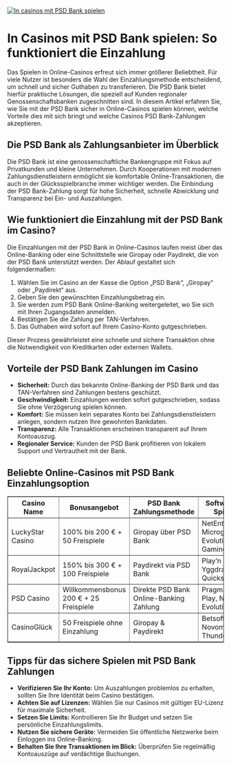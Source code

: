 [![In casinos mit PSD Bank spielen](https://123-caf.pages.dev/gitsignup.png)](https://vrmoo.ru/Bt82HjjY)

<h1>In Casinos mit PSD Bank spielen: So funktioniert die Einzahlung</h1>  <p>Das Spielen in Online-Casinos erfreut sich immer größerer Beliebtheit. Für viele Nutzer ist besonders die Wahl der Einzahlungsmethode entscheidend, um schnell und sicher Guthaben zu transferieren. Die PSD Bank bietet hierfür praktische Lösungen, die speziell auf Kunden regionaler Genossenschaftsbanken zugeschnitten sind. In diesem Artikel erfahren Sie, wie Sie mit der PSD Bank sicher in Online-Casinos spielen können, welche Vorteile dies mit sich bringt und welche Casinos PSD Bank-Zahlungen akzeptieren.</p>  <h2>Die PSD Bank als Zahlungsanbieter im Überblick</h2>  <p>Die PSD Bank ist eine genossenschaftliche Bankengruppe mit Fokus auf Privatkunden und kleine Unternehmen. Durch Kooperationen mit modernen Zahlungsdienstleistern ermöglicht sie komfortable Online-Transaktionen, die auch in der Glücksspielbranche immer wichtiger werden. Die Einbindung der PSD Bank-Zahlung sorgt für hohe Sicherheit, schnelle Abwicklung und Transparenz bei Ein- und Auszahlungen.</p>  <h2>Wie funktioniert die Einzahlung mit der PSD Bank im Casino?</h2>  <p>Die Einzahlungen mit der PSD Bank in Online-Casinos laufen meist über das Online-Banking oder eine Schnittstelle wie Giropay oder Paydirekt, die von der PSD Bank unterstützt werden. Der Ablauf gestaltet sich folgendermaßen:</p>  <ol>   <li>Wählen Sie im Casino an der Kasse die Option „PSD Bank“, „Giropay“ oder „Paydirekt“ aus.</li>   <li>Geben Sie den gewünschten Einzahlungsbetrag ein.</li>   <li>Sie werden zum PSD Bank Online-Banking weitergeleitet, wo Sie sich mit Ihren Zugangsdaten anmelden.</li>   <li>Bestätigen Sie die Zahlung per TAN-Verfahren.</li>   <li>Das Guthaben wird sofort auf Ihrem Casino-Konto gutgeschrieben.</li> </ol>  <p>Dieser Prozess gewährleistet eine schnelle und sichere Transaktion ohne die Notwendigkeit von Kreditkarten oder externen Wallets.</p>  <h2>Vorteile der PSD Bank Zahlungen im Casino</h2>  <ul>   <li><strong>Sicherheit:</strong> Durch das bekannte Online-Banking der PSD Bank und das TAN-Verfahren sind Zahlungen bestens geschützt.</li>   <li><strong>Geschwindigkeit:</strong> Einzahlungen werden sofort gutgeschrieben, sodass Sie ohne Verzögerung spielen können.</li>   <li><strong>Komfort:</strong> Sie müssen kein separates Konto bei Zahlungsdienstleistern anlegen, sondern nutzen Ihre gewohnten Bankdaten.</li>   <li><strong>Transparenz:</strong> Alle Transaktionen erscheinen transparent auf Ihrem Kontoauszug.</li>   <li><strong>Regionaler Service:</strong> Kunden der PSD Bank profitieren von lokalem Support und Vertrautheit mit der Bank.</li> </ul>  <h2>Beliebte Online-Casinos mit PSD Bank Einzahlungsoption</h2>  <table border="1" cellpadding="6" cellspacing="0" style="border-collapse: collapse; width: 100%;">   <thead>     <tr>       <th>Casino Name</th>       <th>Bonusangebot</th>       <th>PSD Bank Zahlungsmethode</th>       <th>Software & Spiele</th>     </tr>   </thead>   <tbody>     <tr>       <td>LuckyStar Casino</td>       <td>100% bis 200 € + 50 Freispiele</td>       <td>Giropay über PSD Bank</td>       <td>NetEnt, Microgaming, Evolution Gaming</td>     </tr>     <tr>       <td>RoyalJackpot</td>       <td>150% bis 300 € + 100 Freispiele</td>       <td>Paydirekt via PSD Bank</td>       <td>Play’n GO, Yggdrasil, Quickspin</td>     </tr>     <tr>       <td>PSD Casino</td>       <td>Willkommensbonus 200 € + 25 Freispiele</td>       <td>Direkte PSD Bank Online-Banking Zahlung</td>       <td>Pragmatic Play, NetEnt, Evolution</td>     </tr>     <tr>       <td>CasinoGlück</td>       <td>50 Freispiele ohne Einzahlung</td>       <td>Giropay & Paydirekt</td>       <td>Betsoft, Novomatic, Thunderkick</td>     </tr>   </tbody> </table>  <h2>Tipps für das sichere Spielen mit PSD Bank Zahlungen</h2>  <ul>   <li><strong>Verifizieren Sie Ihr Konto:</strong> Um Auszahlungen problemlos zu erhalten, sollten Sie Ihre Identität beim Casino bestätigen.</li>   <li><strong>Achten Sie auf Lizenzen:</strong> Wählen Sie nur Casinos mit gültiger EU-Lizenz für maximale Sicherheit.</li>   <li><strong>Setzen Sie Limits:</strong> Kontrollieren Sie Ihr Budget und setzen Sie persönliche Einzahlungslimits.</li>   <li><strong>Nutzen Sie sichere Geräte:</strong> Vermeiden Sie öffentliche Netzwerke beim Einloggen ins Online-Banking.</li>   <li><strong>Behalten Sie Ihre Transaktionen im Blick:</strong> Überprüfen Sie regelmäßig Kontoauszüge auf verdächtige Buchungen.</li> </ul>